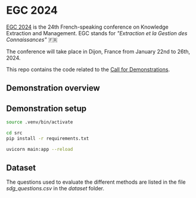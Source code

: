 # EGC 2024

[EGC 2024](https://iutdijon.u-bourgogne.fr/egc2024/) is the 24th French-speaking conference on Knowledge Extraction and Management. EGC stands for *"Extraction et la Gestion des Connaissances"* 🇫🇷

The conference will take place in Dijon, France from January 22nd to 26th, 2024.

This repo contains the code related to the [Call for Demonstrations](https://iutdijon.u-bourgogne.fr/egc2024/demonstrations/).

## Demonstration overview

<!-- TODO -->

## Demonstration setup

<!-- TODO -->

```sh
source .venv/bin/activate

cd src
pip install -r requirements.txt

uvicorn main:app --reload
```

## Dataset

The questions used to evaluate the different methods are listed in the file _sdg_questions.csv_ in the _dataset_ folder. 